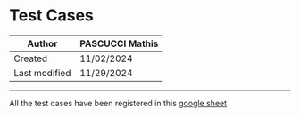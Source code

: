 # Test Cases

|Author|PASCUCCI Mathis|
|---|---|
|Created|11/02/2024|
|Last modified|11/29/2024|

---

All the test cases have been registered in this [google sheet](https://docs.google.com/spreadsheets/d/1MhlZlCIjWQ4DQ7KJi6N3PrW7adoqJvcq3o5ppx0qPQ0/edit?gid=0#gid=0)
